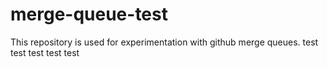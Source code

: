 # merge-queue-test

This repository is used for experimentation with github merge queues.
test
test
test
test
test
